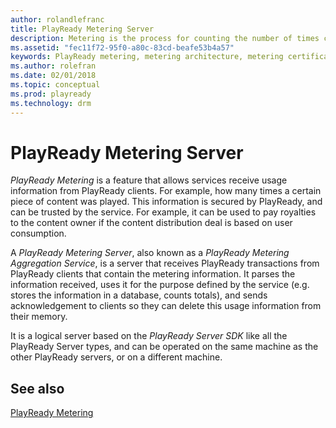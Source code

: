 ```yaml
---
author: rolandlefranc
title: PlayReady Metering Server
description: Metering is the process for counting the number of times content is played.
ms.assetid: "fec11f72-95f0-a80c-83cd-beafe53b4a57"
keywords: PlayReady metering, metering architecture, metering certificate acquisition
ms.author: rolefran
ms.date: 02/01/2018
ms.topic: conceptual
ms.prod: playready
ms.technology: drm
---
```



# PlayReady Metering Server

*PlayReady Metering* is a feature that allows services receive usage information from PlayReady clients. For example, how many times a certain piece of content was played. This information is secured by PlayReady, and can be trusted by the service. For example, it can be used to pay royalties to the content owner if the content distribution deal is based on user consumption.

A *PlayReady Metering Server*, also known as a *PlayReady Metering Aggregation Service*, is a server that receives PlayReady transactions from PlayReady clients that contain the metering information. It parses the information received, uses it for the purpose defined by the service (e.g. stores the information in a database, counts totals), and sends acknowledgement to clients so they can delete this usage information from their memory.

It is a logical server based on the *PlayReady Server SDK* like all the PlayReady Server types, and can be operated on the same machine as the other PlayReady servers, or on a different machine.

## See also

[PlayReady Metering](../Features/metering.md)